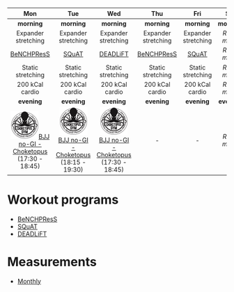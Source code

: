 | Mon | Tue | Wed | Thu | Fri | Sat | Sun |
|:-:|:-:|:-:|:-:|:-:|:-:|:-:|
| **morning** | **morning** | **morning** | **morning** | **morning** | **morning** | **morning** |
| Expander stretching | Expander stretching | Expander stretching | Expander stretching | Expander stretching | *REST mode* | *REST mode* |
| [BeNCHPResS](https://github.com/mobsikx/workout/blob/master/BeNCHPResS/BeNCHPResS-B4-W1-D1.md) | [SQuAT](https://github.com/mobsikx/workout/blob/master/SQuAT/SQuAT-B4-W1-D1.md) | [DEADLiFT](https://github.com/mobsikx/workout/blob/master/DEADLiFT/DEADLiFT-B4-W1.md) | [BeNCHPResS](https://github.com/mobsikx/workout/blob/master/BeNCHPResS/BeNCHPResS-B4-W1-D2.md)| [SQuAT](https://github.com/mobsikx/workout/blob/master/SQuAT/SQuAT-B4-W1-D2.md) | *REST mode* | *REST mode* |
| Static stretching | Static stretching | Static stretching | Static stretching | Static stretching | *REST mode* | *REST mode* |
| 200 kCal cardio | 200 kCal cardio | 200 kCal cardio | 200 kCal cardio | 200 kCal cardio | *REST mode* | *REST mode* |
| **evening** | **evening** | **evening** | **evening** | **evening** | **evening** | **evening** |
| [![](./images/logo-choketopusgym-64x64.jpg)](https://choketopusgym.cz/rozvrh/prazacka/)[BJJ no-GI - Choketopus](https://choketopusgym.cz/rozvrh/prazacka/) (17:30 - 18:45) | [![](./images/logo-choketopusgym-64x64.jpg)](https://choketopusgym.cz/rozvrh/prazacka/)[BJJ no-GI - Choketopus](https://choketopusgym.cz/rozvrh/prazacka/) (18:15 - 19:30) | [![](./images/logo-choketopusgym-64x64.jpg)](https://choketopusgym.cz/rozvrh/prazacka/)[BJJ no-GI - Choketopus](https://choketopusgym.cz/rozvrh/prazacka/) (17:30 - 18:45) | *-* | *-* | *REST mode* | *REST mode* |

# Workout programs
* [BeNCHPResS](https://github.com/mobsikx/workout/blob/master/BeNCHPResS)
* [SQuAT](https://github.com/mobsikx/workout/blob/master/SQuAT)
* [DEADLiFT](https://github.com/mobsikx/workout/blob/master/DEADLiFT)

# Measurements
* [Monthly](https://onedrive.live.com/edit.aspx?resid=201A2B187B4F6840!127&app=Excel&wdnd=1&wdPreviousSession=d4c29844%2D4119%2D400d%2Da5bd%2D41ce04693cb3)
